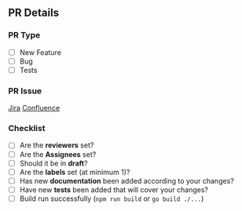 ## PR Details
<!-- PR Details -  you should provide short information about issues that you are trying to resolve in the current PR -->

### PR Type
<!-- You should mark the correct type of your PR -->
- [ ] New Feature
- [ ] Bug
- [ ] Tests

### PR Issue
<!-- Issue - You should add relevant links to the Jira task issue and to the Confluence page that is related to the current task -->
[Jira]()
[Confluence]()

### Checklist
<!-- You should mark the checked relevant checkbox on each step of your PR -->
- [ ] Are the **reviewers** set?
- [ ] Are the **Assignees** set?
- [ ] Should it be in **draft**?
- [ ] Are the **labels** set (at minimum 1)?
- [ ] Has new **documentation** been added according to your changes?
- [ ] Have new **tests** been added that will cover your changes?
- [ ] Build run successfully (`npm run build` or `go build ./...`) 
